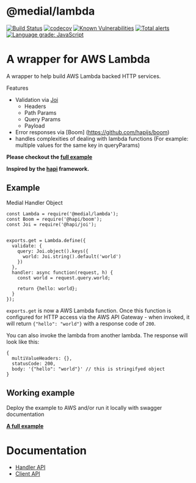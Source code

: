 # @medial/lambda
[![Build Status](https://travis-ci.com/medial-io/lambda.svg?branch=master)](https://travis-ci.com/github/medial-io/lambda)
[![codecov](https://codecov.io/gh/medial-io/lambda/branch/master/graph/badge.svg)](https://codecov.io/gh/medial-io/lambda)
[![Known Vulnerabilities](https://snyk.io/test/github/medial-io/lambda/badge.svg?targetFile=package.json)](https://snyk.io/test/github/medial-io/lambda?targetFile=package.json)
[![Total alerts](https://img.shields.io/lgtm/alerts/g/medial-io/lambda.svg?logo=lgtm&logoWidth=18)](https://lgtm.com/projects/g/medial-io/lambda/alerts/)
[![Language grade: JavaScript](https://img.shields.io/lgtm/grade/javascript/g/medial-io/lambda.svg?logo=lgtm&logoWidth=18)](https://lgtm.com/projects/g/medial-io/lambda/context:javascript)

# A wrapper for AWS Lambda 
A wrapper to help build AWS Lambda backed HTTP services.

Features
 - Validation via [Joi](https://github.com/hapijs/joi)
    - Headers
    - Path Params
    - Query Params
    - Payload
 - Error responses via [Boom] (https://github.com/hapijs/boom)
 - handles complexities of dealing with lambda functions (For example: multiple values for the same key in queryParams)

**Please checkout the [full example](https://github.com/medial-io/lambda-example)**

**Inspired by the [hapi](https://hapi.dev/) framework.**

## Example

Medial Handler Object

```
const Lambda = require('@medial/lambda');
const Boom = require('@hapi/boom');
const Joi = require('@hapi/joi');


exports.get = Lambda.define({
  validate: {
    query: Joi.object().keys({
      world: Joi.string().default('world')
    })
  },
  handler: async function(request, h) {
    const world = request.query.world;

    return {hello: world};
  }
});
```
`exports.get` is now a AWS Lambda function. Once this function is configured for HTTP access via the AWS API Gateway - when invoked, it will return ```{"hello": "world"}``` with a response code of `200`.

You can also invoke the lambda from another lambda. The response will look like this: 
```
{
  multiValueHeaders: {},
  statusCode: 200,
  body: '{"hello": "world"}' // this is stringifyed object 
}
```
## Working example
Deploy the example to AWS and/or run it locally with swagger documentation

**[A full example](https://github.com/medial-io/lambda-example)**

# Documentation
 - [Handler API](docs/HANDLER-API.md)
 - [Client API](docs/CLIENT-API.md)

